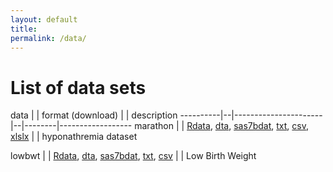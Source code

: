 ```yaml
---
layout: default
title:
permalink: /data/
---
```


List of data sets
=====================


data      |  |  format  (download)  |  |  description
----------|--|----------------------|--|--------|------------------
marathon  |  |  [Rdata](http://alecri.github.io/downloads/data/marathon.Rdata), [dta](http://alecri.github.io/downloads/data/marathon.dta),
[sas7bdat](http://alecri.github.io/downloads/data/marathon.sas7bdat),
[txt](http://alecri.github.io/downloads/data/marathon.txt), [csv](http://alecri.github.io/downloads/data/marathon.csv), [xlslx](http://alecri.github.io/downloads/data/marathon.xlsx) | | hyponathremia dataset 

lowbwt  |  |  [Rdata](http://alecri.github.io/downloads/data/lowbwt.Rdata), [dta](http://alecri.github.io/downloads/data/lowbwt.dta),
[sas7bdat](http://alecri.github.io/downloads/data/lowbwt.sas7bdat),
[txt](http://alecri.github.io/downloads/data/lowbwt.txt), [csv](http://alecri.github.io/downloads/data/lowbwt.csv) | | Low Birth Weight 